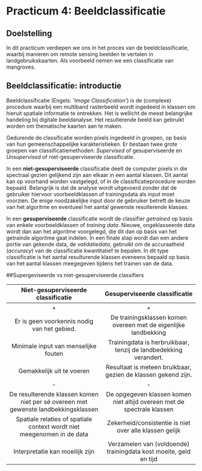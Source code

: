 # Practicum 4: Beeldclassificatie

## Doelstelling

In dit practicum verdiepen we ons in het proces van de beeldclassificatie, waarbij manieren om remote sensing beelden te vertalen in landgebruikskaarten. Als voorbeeld nemen we een classificatie van mangroves.

## Beeldclassificatie: introductie

Beeldclassificatie (Engels: *'Image Classification'*) is de (complexe) procedure waarbij een multiband rasterbeeld wordt ingedeeld in klassen om hieruit spatiale informatie te ontrekken. Het is wellicht de meest belangrijke handeling bij digitale beeldanalyse. Het resulterende beeld kan gebruikt worden om thematische kaarten aan te maken.  

Gedurende de classificatie worden pixels ingedeeld in groepen, op basis van hun gemeenschappelijke karakteristieken. Er bestaan twee grote groepen van classificatiemethoden: *Supervised* of gesuperviseerde en *Unsupervised* of niet-gesuperviseerde classificatie.

In een **niet-gesuperviseerde** classificatie deelt de computer pixels in die spectraal gezien gelijkend zijn aan elkaar in een aantal klassen. Dit aantal kan op voorhand worden vastgelegd, of in de classificatieprocedure worden bepaald. Belangrijk is dat de analyse wordt uitgevoerd zonder dat de gebruiker hiervoor voorbeeldklassen of trainingsdata als input moet voorzien. De enige noodzakelijke input door de gebruiker betreft de keuze van het algoritme en eventueel het aantal gewenste resulterende klasses. 

In een **gesuperviseerde** classificatie wordt de classifier *getrained* op basis van enkele voorbeeldklassen of *training data*. Nieuwe, ongeklasseerde data wordt dan aan het algoritme voorgelegd, die dit dan op basis van het getrainde algoritme gaat indelen. In een finale stap wordt dan een andere portie van gekende data, de *validatiedata*, gebruikt om de accuraatheid (*accuracy*) van de classificatie kwantitatief te bepalen. In dit type classificatie is het aantal resulturende klassen eveneens bepaald op basis van het aantal klassen meegegeven tijdens het trainen van de data.

##Supergeviseerde vs niet-gesuperviseerde classifiers

|                         Niet-gesuperviseerde classificatie                         |                      Gesuperviseerde classificatie                      |
|:----------------------------------------------------------------------------------:|:-----------------------------------------------------------------------:|
|                                          +                                         |                                    +                                    |
|                     Er is geen voorkennis nodig van het gebied.                    |     De trainingsklassen komen overeen met de eigenlijke landbekking     |
|                        Minimale input van menselijke fouten                        |     Trainingdata is herbruikbaar, tenzij de landbedekking verandert.    |
|                              Gemakkelijk uit te voeren                             |      Resultaat is meteen bruikbaar, gezien de klassen gekend zijn.      |
|                                          -                                         |                                    -                                    |
| De resulterende klassen komen niet per sé overeen met gewenste landbekkingsklassen | De opgegeven klassen komen niet altijd overeen met de spectrale klassen |
|       Spatiale relaties of spatiale context wordt niet meegenomen in de data       |         Zekerheid/consistentie is niet over alle klassen gelijk         |
|                           Interpretatie kan moeilijk zijn                          |    Verzamelen van (voldoende) trainingdata kost moeite, geld en tijd    |